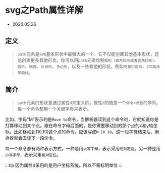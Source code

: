 # svg之Path属性详解

- 2020.05.26

## 定义

> `path`元素是`SVG`基本形状中最强大的一个，它不仅能创建其他基本形状，还能创建更多其他形状。你可以用`path`元素绘制`矩形（直角矩形或者圆角矩形）`、`圆形`、`椭圆`、`折线形`、`多边形`，以及一些其他的形状，例如`贝塞尔曲线`、`2次曲线等曲线`。


## 简介

> `path`元素的形状是通过属性`d`来定义的，属性`d`的值是一个`命令+参数`的序列。每一个命令都用一个关键字母来表示。

比如，字母“M”表示的是`Move to`命令，当解析器读到这个命令时，它就知道你是打算移动到某个点。跟在命令字母后面的，是你需要移动到的那个点的x和y轴坐标。比如移动到(10,10)这个点的命令，应该写成`M 10 10`。这一段字符结束后，解析器就会去读下一段命令。

每一个命令都有两种表示方式，一种是用`大写字母`，表示采用`绝对定位`。另一种是用`小写字母`，表示采用`相对定位`。

:::tip
因为属性d采用的是用户坐标系统，所以不需标明单位
:::


